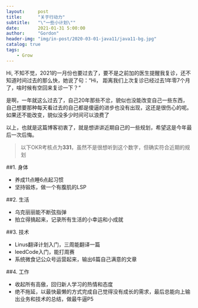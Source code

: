 ```yaml
---
layout:     post
title:      "关于行动力"
subtitle:   "\"一些小计划\""
date:       2021-01-31 5:00:00
author:     "Gordon"
header-img: "img/in-post/2020-03-01-java11/java11-bg.jpg"
catalog: true
tags:
    - Grow
---
```


Hi, 不知不觉，2021的一月份也要过去了，要不是之前加的医生提醒我复诊，还不知道时间过去的那么快，她说了句：“Hi， 距离我们上次复诊已经过去1年零7个月了，啥时候有空回来复诊一下？“

是啊，一年就这么过去了，自己20年那些不忿，貌似也没能改变自己一些东西，自己想要那种每天看过去的自己都是傻逼的进步也没有出现，这还是很伤心的呢。如果还不能改变，貌似没多少时间可以浪费了

以上，也就是这篇博客初衷了，就是想讲讲近期自己的一些规划，希望这是今年最后一次后悔。

> 以下OKR考核点为**331**，虽然不是很想听到这个数字，但确实符合近期的规划

##1. 身体
* 养成11点睡6点起习惯
* 坚持锻炼，做一个有腹肌的LSP

##2. 生活
* 乌克丽丽能不断弦指弹
* 拍立得搞起来，记录所有生活的小幸运和小成就

##3. 技术
* Linus翻译计划入门，三周能翻译一篇
* leedCode入门，能打周赛
* 系统微食记公众号运营起来，输出6篇自己满意的文章

##4. 工作
* 收起所有高傲，回归新人学习的热情和态度
* 绝不拖延，以最快最懒的方式完成自己觉得没有成长的需求，最后总能向上输出业务和技术的总结，做最牛逼P5

